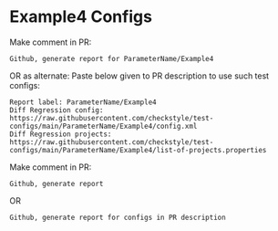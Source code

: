 # Example4 Configs
Make comment in PR:
```
Github, generate report for ParameterName/Example4
```
OR as alternate:
Paste below given to PR description to use such test configs:
```
Report label: ParameterName/Example4
Diff Regression config: https://raw.githubusercontent.com/checkstyle/test-configs/main/ParameterName/Example4/config.xml
Diff Regression projects: https://raw.githubusercontent.com/checkstyle/test-configs/main/ParameterName/Example4/list-of-projects.properties
```
Make comment in PR:
```
Github, generate report
```
OR
```
Github, generate report for configs in PR description
```
